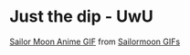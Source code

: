 # Just the dip - UwU
<div class="tenor-gif-embed" data-postid="15129235" data-share-method="host" data-width="100%" data-aspect-ratio="1.0"><a href="https://tenor.com/view/sailor-moon-anime-sparkling-eyes-excited-gif-15129235">Sailor Moon Anime GIF</a> from <a href="https://tenor.com/search/sailormoon-gifs">Sailormoon GIFs</a></div><script type="text/javascript" async src="https://tenor.com/embed.js"></script>